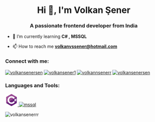 <h1 align="center">Hi 👋, I'm Volkan Şener</h1>
<h3 align="center">A passionate frontend developer from India</h3>

- 🌱 I’m currently learning **C# , MSSQL**

- 📫 How to reach me **volkanvssener@hotmail.com**

<h3 align="left">Connect with me:</h3>
<p align="left">
<a href="https://twitter.com/volkansenersen" target="blank"><img align="center" src="https://raw.githubusercontent.com/rahuldkjain/github-profile-readme-generator/master/src/images/icons/Social/twitter.svg" alt="volkansenersen" height="30" width="40" /></a>
<a href="https://linkedin.com/in/volkansener1" target="blank"><img align="center" src="https://raw.githubusercontent.com/rahuldkjain/github-profile-readme-generator/master/src/images/icons/Social/linked-in-alt.svg" alt="volkansener1" height="30" width="40" /></a>
<a href="https://fb.com/volkannsenerr" target="blank"><img align="center" src="https://raw.githubusercontent.com/rahuldkjain/github-profile-readme-generator/master/src/images/icons/Social/facebook.svg" alt="volkannsenerr" height="30" width="40" /></a>
<a href="https://instagram.com/volkansenersen" target="blank"><img align="center" src="https://raw.githubusercontent.com/rahuldkjain/github-profile-readme-generator/master/src/images/icons/Social/instagram.svg" alt="volkansenersen" height="30" width="40" /></a>
</p>

<h3 align="left">Languages and Tools:</h3>
<p align="left"> <a href="https://www.w3schools.com/cs/" target="_blank" rel="noreferrer"> <img src="https://raw.githubusercontent.com/devicons/devicon/master/icons/csharp/csharp-original.svg" alt="csharp" width="40" height="40"/> </a> <a href="https://www.microsoft.com/en-us/sql-server" target="_blank" rel="noreferrer"> <img src="https://www.svgrepo.com/show/303229/microsoft-sql-server-logo.svg" alt="mssql" width="40" height="40"/> </a> </p>

<p><img align="center" src="https://github-readme-stats.vercel.app/api/top-langs?username=volkansenerrr&show_icons=true&locale=en&layout=compact" alt="volkansenerrr" /></p>

